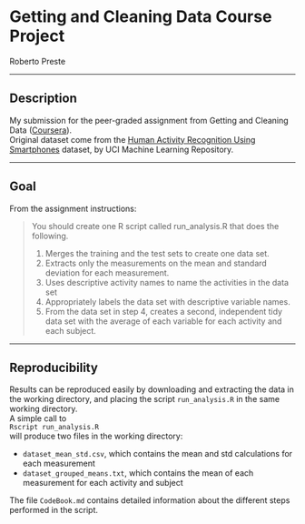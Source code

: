 # Getting and Cleaning Data Course Project  

Roberto Preste  

___

## Description  

My submission for the peer-graded assignment from Getting and Cleaning Data ([Coursera](https://www.coursera.org/learn/data-cleaning/)).  
Original dataset come from the [Human Activity Recognition Using Smartphones](http://archive.ics.uci.edu/ml/datasets/Human+Activity+Recognition+Using+Smartphones) dataset, by UCI Machine Learning Repository.  

___ 

## Goal  

From the assignment instructions:  

> You should create one R script called run_analysis.R that does the following.  
>  
> 1. Merges the training and the test sets to create one data set.
> 2. Extracts only the measurements on the mean and standard deviation for each measurement.
> 3. Uses descriptive activity names to name the activities in the data set
> 4. Appropriately labels the data set with descriptive variable names.
> 5. From the data set in step 4, creates a second, independent tidy data set with the average of each variable for each activity and each subject.  

___ 

## Reproducibility  

Results can be reproduced easily by downloading and extracting the data in the working directory, and placing the script `run_analysis.R` in the same working directory.  
A simple call to  
```Rscript run_analysis.R```  
will produce two files in the working directory:  

* `dataset_mean_std.csv`, which contains the mean and std calculations for each measurement  
* `dataset_grouped_means.txt`, which contains the mean of each measurement for each activity and subject  

The file `CodeBook.md` contains detailed information about the different steps performed in the script.  


